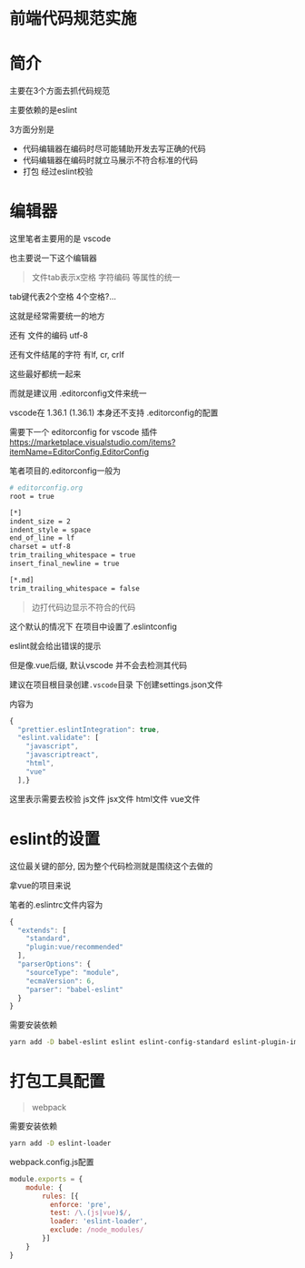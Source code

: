 # 前端代码规范实施

# 简介

主要在3个方面去抓代码规范

主要依赖的是eslint

3方面分别是 

- 代码编辑器在编码时尽可能辅助开发去写正确的代码
- 代码编辑器在编码时就立马展示不符合标准的代码
- 打包 经过eslint校验

# 编辑器

这里笔者主要用的是 vscode

也主要说一下这个编辑器

> 文件tab表示x空格 字符编码 等属性的统一

tab键代表2个空格 4个空格?...

这就是经常需要统一的地方

还有 文件的编码 utf-8

还有文件结尾的字符 有lf, cr, crlf

这些最好都统一起来

而就是建议用 .editorconfig文件来统一

vscode在 1.36.1 (1.36.1) 本身还不支持 .editorconfig的配置

需要下一个 editorconfig for vscode 插件 https://marketplace.visualstudio.com/items?itemName=EditorConfig.EditorConfig

笔者项目的.editorconfig一般为

```bash
# editorconfig.org
root = true

[*]
indent_size = 2
indent_style = space
end_of_line = lf
charset = utf-8
trim_trailing_whitespace = true
insert_final_newline = true

[*.md]
trim_trailing_whitespace = false

```

> 边打代码边显示不符合的代码 

这个默认的情况下 在项目中设置了.eslintconfig

eslint就会给出错误的提示

但是像.vue后缀, 默认vscode 并不会去检测其代码

建议在项目根目录创建`.vscode`目录 下创建settings.json文件

内容为

```javascript
{
  "prettier.eslintIntegration": true,
  "eslint.validate": [
    "javascript",
    "javascriptreact",
    "html",
    "vue"
  ],}

```

这里表示需要去校验 js文件 jsx文件 html文件 vue文件

# eslint的设置

这位最关键的部分, 因为整个代码检测就是围绕这个去做的

拿vue的项目来说

笔者的.eslintrc文件内容为

```javascript
{
  "extends": [
    "standard",
    "plugin:vue/recommended"
  ],
  "parserOptions": {
    "sourceType": "module",
    "ecmaVersion": 6,
    "parser": "babel-eslint"
  }
}
```

需要安装依赖

```bash
yarn add -D babel-eslint eslint eslint-config-standard eslint-plugin-import eslint-plugin-node eslint-plugin-promise eslint-plugin-standard eslint-plugin-vue
```

# 打包工具配置

> webpack

需要安装依赖 

```bash
yarn add -D eslint-loader 
```

webpack.config.js配置

```javascript
module.exports = {
    module: {
        rules: [{
          enforce: 'pre',
          test: /\.(js|vue)$/,
          loader: 'eslint-loader',
          exclude: /node_modules/
        }]
    }
}
```